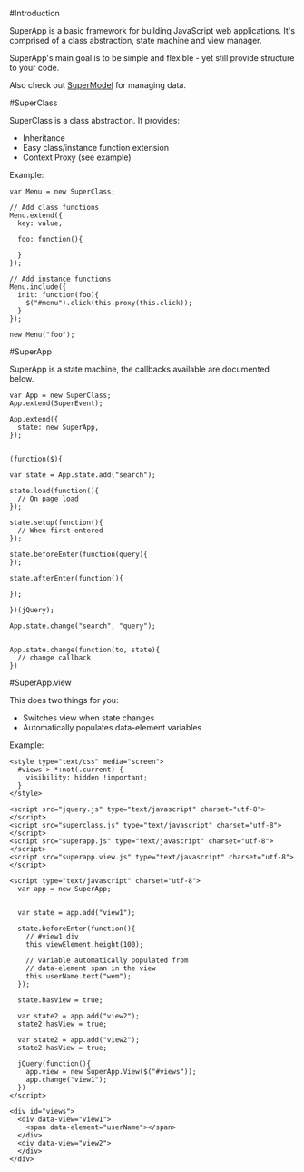 #Introduction

SuperApp is a basic framework for building JavaScript web applications. 
It's comprised of a class abstraction, state machine and view manager.

SuperApp's main goal is to be simple and flexible - yet still provide structure to your code.

Also check out [SuperModel](http://github.com/maccman/supermodel-js) for managing data.


#SuperClass

SuperClass is a class abstraction. It provides:

* Inheritance
* Easy class/instance function extension
* Context Proxy (see example)

Example: 

    var Menu = new SuperClass;
    
    // Add class functions
    Menu.extend({
      key: value,
      
      foo: function(){
        
      }
    });
    
    // Add instance functions
    Menu.include({
      init: function(foo){
        $("#menu").click(this.proxy(this.click));
      }
    });
    
    new Menu("foo");
    

#SuperApp

SuperApp is a state machine, the callbacks available are documented below.

    var App = new SuperClass;
    App.extend(SuperEvent);

    App.extend({
      state: new SuperApp,
    });
    
    
    (function($){

    var state = App.state.add("search");

    state.load(function(){
      // On page load
    });

    state.setup(function(){
      // When first entered
    });

    state.beforeEnter(function(query){
    });
    
    state.afterEnter(function(){
      
    });

    })(jQuery);
    
    App.state.change("search", "query");

    
    App.state.change(function(to, state){
      // change callback
    })
    
#SuperApp.view

This does two things for you:

* Switches view when state changes
* Automatically populates data-element variables

Example:

    <style type="text/css" media="screen">
      #views > *:not(.current) {
        visibility: hidden !important;
      }
    </style>

    <script src="jquery.js" type="text/javascript" charset="utf-8"></script>
    <script src="superclass.js" type="text/javascript" charset="utf-8"></script>
    <script src="superapp.js" type="text/javascript" charset="utf-8"></script>
    <script src="superapp.view.js" type="text/javascript" charset="utf-8"></script>

    <script type="text/javascript" charset="utf-8">
      var app = new SuperApp;
      
    
      var state = app.add("view1");
      
      state.beforeEnter(function(){
        // #view1 div
        this.viewElement.height(100);
        
        // variable automatically populated from
        // data-element span in the view
        this.userName.text("wem");
      });
      
      state.hasView = true;
      
      var state2 = app.add("view2");
      state2.hasView = true;
  
      var state2 = app.add("view2");
      state2.hasView = true;
    
      jQuery(function(){
        app.view = new SuperApp.View($("#views"));
        app.change("view1");
      })
    </script>

    <div id="views">
      <div data-view="view1">
        <span data-element="userName"></span>
      </div>
      <div data-view="view2">
      </div>
    </div>